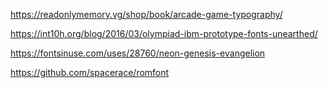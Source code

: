https://readonlymemory.vg/shop/book/arcade-game-typography/

https://int10h.org/blog/2016/03/olympiad-ibm-prototype-fonts-unearthed/

https://fontsinuse.com/uses/28760/neon-genesis-evangelion

https://github.com/spacerace/romfont
